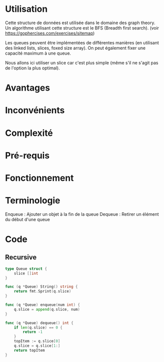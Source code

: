 # Utilisation
Cette structure de données est utilisée dans le domaine des graph theory.
Un algorithme utilisant cette structure est le BFS (Breadth first search). (voir https://gophercises.com/exercises/sitemap)

Les queues peuvent être implémentées de différentes manières (en utilisant des linked lists, slices, foxed size array).
On peut également fixer une capacité maximum à une queue.

Nous allons ici utiliser un slice car c'est plus simple (même s'il ne s'agit pas de l'option la plus optimal).
# Avantages
# Inconvénients
# Complexité
# Pré-requis
# Fonctionnement
# Terminologie
Enqueue : Ajouter un objet à la fin de la queue
Dequeue : Retirer un élément du début d'une queue
# Code
## Recursive
```go
type Queue struct {
	slice []int
}

func (q *Queue) String() string {
	return fmt.Sprint(q.slice)
}

func (q *Queue) enqueue(num int) {
	q.slice = append(q.slice, num)
}

func (q *Queue) dequeue() int {
	if len(q.slice) == 0 {
		return -1
	}
	topItem := q.slice[0]
	q.slice = q.slice[1:]
	return topItem
}
```
